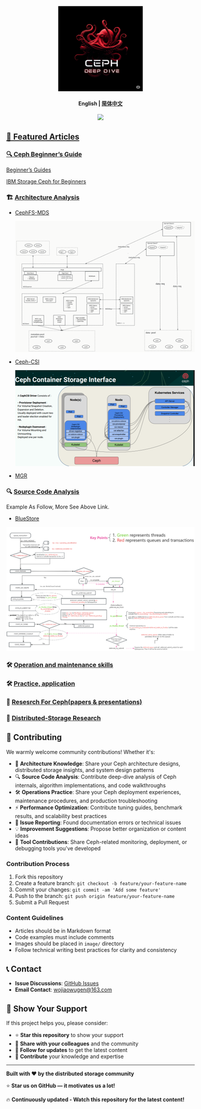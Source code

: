 
<div align=center> <img src="./image/ceph.png" width = 45%>


#### English | [简体中文](README_cn.md)


<div align=left>

<div class="column" align="middle">
  <a href="https://github.com/opencurve/curve/tree/master/docs">
    <img src="https://img.shields.io/badge/docs-latest-green.svg">
</div>



## 📖 Featured Articles

### 🔍 Ceph Beginner’s Guide

[Beginner’s Guides](https://docs.ceph.com/en/latest/start/beginners-guide/)

[IBM Storage Ceph for Beginners](https://community.ibm.com/community/user/viewdocument/ibm-storage-ceph-for-beginners?CommunityKey=1142f81e-95e4-4381-95d0-7977f20d53fa&tab=librarydocuments)


### 🏗️ [Architecture Analysis](https://github.com/wuhongsong/ceph-deep-dive/tree/main/Architecture-Analysis)
  
* [CephFS-MDS](https://github.com/wuhongsong/ceph-deep-dive/tree/main/Architecture-Analysis)
  
  ![image](./image/CephFS.png)

* [Ceph-CSI](https://github.com/wuhongsong/ceph-deep-dive/tree/main/Architecture-Analysis)
  
  ![image](./image/csi.png)

*  [MGR](https://github.com/wuhongsong/ceph-deep-dive/tree/main/Architecture-Analysis)


### 🔍 [Source Code Analysis](https://github.com/wuhongsong/ceph-deep-dive/tree/main/Code-Analysis)

Example As Follow, More See Above Link.

* [BlueStore](https://github.com/wuhongsong/ceph-deep-dive/tree/main/Code-Analysis)
 
![image.png|600](https://raw.githubusercontent.com/YLShiJustFly/picturebed/main/images20250530152522.png)
  
### 🛠️ [Operation and maintenance skills](https://github.com/wuhongsong/ceph-deep-dive/tree/main/Operation-Skills)
  
### 🛠️ [Practice, application](https://github.com/wuhongsong/ceph-deep-dive/tree/main/Application-Practice)

### 📖 [Resesrch For Ceph(papers & presentations)](https://github.com/wuhongsong/ceph-deep-dive/issues/7)

### 📖 [Distributed-Storage Research](https://github.com/wuhongsong/ceph-deep-dive/tree/main/Distributed-Storage)


## 🤝 Contributing

We warmly welcome community contributions! Whether it's:

- 📝 **Architecture Knowledge**: Share your Ceph architecture designs, distributed storage insights, and system design patterns
- 🔍 **Source Code Analysis**: Contribute deep-dive analysis of Ceph internals, algorithm implementations, and code walkthroughs
- 🛠️ **Operations Practice**: Share your Ceph deployment experiences, maintenance procedures, and production troubleshooting
- ⚡ **Performance Optimization**: Contribute tuning guides, benchmark results, and scalability best practices
- 🐛 **Issue Reporting**: Found documentation errors or technical issues
- 💡 **Improvement Suggestions**: Propose better organization or content ideas
- 🔧 **Tool Contributions**: Share Ceph-related monitoring, deployment, or debugging tools you've developed

### Contribution Process
1. Fork this repository
2. Create a feature branch: `git checkout -b feature/your-feature-name`
3. Commit your changes: `git commit -am 'Add some feature'`
4. Push to the branch: `git push origin feature/your-feature-name`
5. Submit a Pull Request

### Content Guidelines
- Articles should be in Markdown format
- Code examples must include comments
- Images should be placed in `image/` directory
- Follow technical writing best practices for clarity and consistency



## 📞 Contact

- **Issue Discussions**: [GitHub Issues](https://github.com/wuhongsong/ceph-deep-dive/issues)
- **Email Contact**: wojiaowugen@163.com



## 🌟 Show Your Support

If this project helps you, please consider:
- ⭐ **Star this repository** to show your support
- 🔄 **Share with your colleagues** and the community
- 📢 **Follow for updates** to get the latest content
- 🤝 **Contribute** your knowledge and expertise

---

**Built with ❤️ by the distributed storage community**

⭐ **Star us on GitHub — it motivates us a lot!**

🔥 **Continuously updated - Watch this repository for the latest content!**


